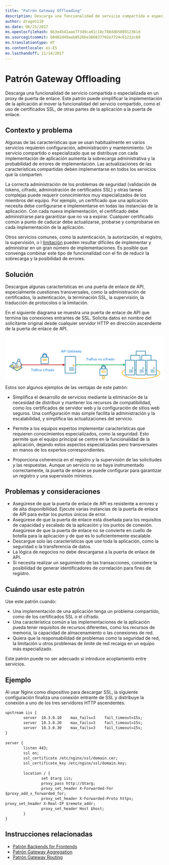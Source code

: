 ```yaml
---
title: "Patrón Gateway Offloading"
description: Descarga una funcionalidad de servicio compartida o especializada en un proxy de puerta de enlace.
author: dragon119
ms.date: 06/23/2017
ms.openlocfilehash: 6b3e4541aae77349ca91c18c788ddb508912361d
ms.sourcegitcommit: b0482d49aab0526be386837702e7724c61232c60
ms.translationtype: HT
ms.contentlocale: es-ES
ms.lasthandoff: 11/14/2017
---
```

# <a name="gateway-offloading-pattern"></a>Patrón Gateway Offloading

Descarga una funcionalidad de servicio compartida o especializada en un proxy de puerta de enlace. Este patrón puede simplificar la implementación de la aplicación al mover la funcionalidad del servicio compartido, como el uso de certificados SSL, de otras partes de la aplicación a la puerta de enlace.

## <a name="context-and-problem"></a>Contexto y problema

Algunas de las características que se usan habitualmente en varios servicios requieren configuración, administración y mantenimiento. Un servicio compartido o especializado que se distribuye con cada implementación de aplicación aumenta la sobrecarga administrativa y la probabilidad de errores de implementación. Las actualizaciones de las características compartidas deben implementarse en todos los servicios que la comparten.

La correcta administración de los problemas de seguridad (validación de tokens, cifrado, administración de certificados SSL) y otras tareas complejas puede requerir conocimientos muy especializados de los miembros del equipo. Por ejemplo, un certificado que una aplicación necesita debe configurarse e implementarse en todas las instancias de la aplicación. Con cada nueva implementación, el certificado debe administrarse para garantizar que no va a expirar. Cualquier certificado común a punto de caducar debe actualizarse, probarse y comprobarse en cada implementación de la aplicación.

Otros servicios comunes, como la autenticación, la autorización, el registro, la supervisión, o l [limitación](./throttling.md) pueden resultar difíciles de implementar y administrar en un gran número de implementaciones. Es posible que convenga combinar este tipo de funcionalidad con el fin de reducir la sobrecarga y la posibilidad de errores.

## <a name="solution"></a>Solución

Descargue algunas características en una puerta de enlace de API, especialmente cuestiones transversales, como la administración de certificados, la autenticación, la terminación SSL, la supervisión, la traducción de protocolos o la limitación. 

En el siguiente diagrama se muestra una puerta de enlace de API que termina las conexiones entrantes de SSL. Solicita datos en nombre del solicitante original desde cualquier servidor HTTP en dirección ascendente de la puerta de enlace de API.

 ![](./_images/gateway-offload.png)
 
Estos son algunos ejemplos de las ventajas de este patrón:

- Simplifica el desarrollo de servicios mediante la eliminación de la necesidad de distribuir y mantener los recursos de compatibilidad, como los certificados de servidor web y la configuración de sitios web seguros. Una configuración más simple facilita la administración y la escalabilidad, y simplifica las actualizaciones del servicio.

- Permite a los equipos expertos implementar características que requieren conocimientos especializados, como la seguridad. Esto permite que el equipo principal se centre en la funcionalidad de la aplicación, dejando estos aspectos especializadas pero transversales en manos de los expertos correspondientes.

- Proporciona coherencia en el registro y la supervisión de las solicitudes y las respuestas. Aunque un servicio no se haya instrumentado correctamente, la puerta de enlace se puede configurar para garantizar un registro y una supervisión mínimos.

## <a name="issues-and-considerations"></a>Problemas y consideraciones

- Asegúrese de que la puerta de enlace de API es resistente a errores y de alta disponibilidad. Ejecute varias instancias de la puerta de enlace de API para evitar los puntos únicos de error. 
- Asegúrese de que la puerta de enlace está diseñada para los requisitos de capacidad y escalado de la aplicación y los puntos de conexión. Asegúrese de que la puerta de enlace no se convierte en cuello de botella para la aplicación y de que es lo suficientemente escalable.
- Descargue solo las características que use toda la aplicación, como la seguridad o la transferencia de datos.
- La lógica de negocios no debe descargarse a la puerta de enlace de API. 
- Si necesita realizar un seguimiento de las transacciones, considere la posibilidad de generar identificadores de correlación para fines de registro.

## <a name="when-to-use-this-pattern"></a>Cuándo usar este patrón

Use este patrón cuando:

- Una implementación de una aplicación tenga un problema compartido, como de los certificados SSL o el cifrado.
- Una característica común a las implementaciones de la aplicación pueda tener requisitos de recursos diferentes, como los recursos de memoria, la capacidad de almacenamiento o las conexiones de red.
- Quiera que la responsabilidad de problemas como la seguridad de red, la limitación u otros problemas de límite de red recaiga en un equipo más especializado.

Este patrón puede no ser adecuado si introduce acoplamiento entre servicios.

## <a name="example"></a>Ejemplo

Al usar Nginx como dispositivo para descargar SSL, la siguiente configuración finaliza una conexión entrante de SSL y distribuye la conexión a uno de los tres servidores HTTP ascendentes.

```
upstream iis {
        server  10.3.0.10    max_fails=3    fail_timeout=15s;
        server  10.3.0.20    max_fails=3    fail_timeout=15s;
        server  10.3.0.30    max_fails=3    fail_timeout=15s;
}

server {
        listen 443;
        ssl on;
        ssl_certificate /etc/nginx/ssl/domain.cer;
        ssl_certificate_key /etc/nginx/ssl/domain.key;

        location / {
                set $targ iis;
                proxy_pass http://$targ;
                proxy_set_header X-Forwarded-For $proxy_add_x_forwarded_for;
                proxy_set_header X-Forwarded-Proto https;
proxy_set_header X-Real-IP $remote_addr;
                proxy_set_header Host $host;
        }
}
```

## <a name="related-guidance"></a>Instrucciones relacionadas

- [Patrón Backends for Frontends](./backends-for-frontends.md)
- [Patrón Gateway Aggregation](./gateway-aggregation.md)
- [Patrón Gateway Routing](./gateway-routing.md)

